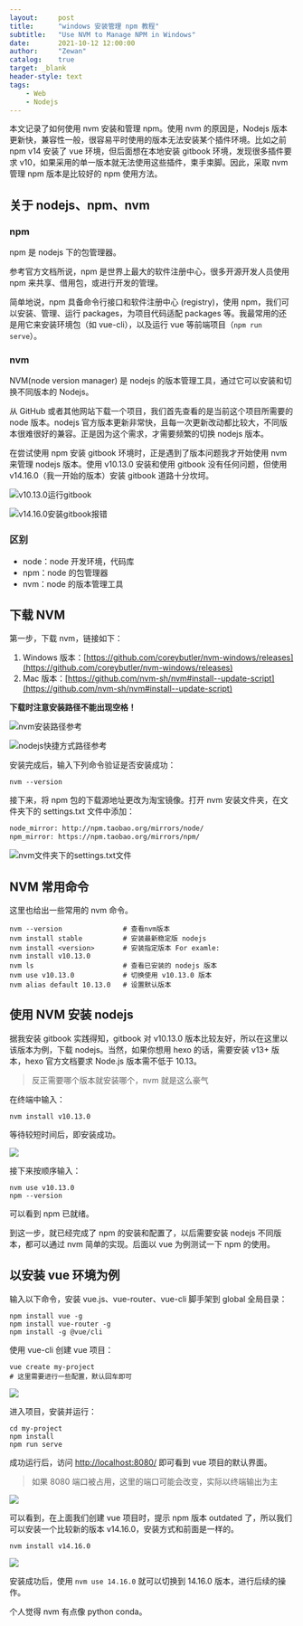 ```yaml
---
layout:     post
title:      "windows 安装管理 npm 教程"
subtitle:   "Use NVM to Manage NPM in Windows"
date:       2021-10-12 12:00:00
author:     "Zewan"
catalog:    true
target: _blank
header-style: text
tags:
    - Web
    - Nodejs
---
```


本文记录了如何使用 nvm 安装和管理 npm。使用 nvm 的原因是，Nodejs 版本更新快，兼容性一般，很容易平时使用的版本无法安装某个插件环境。比如之前 npm v14 安装了 vue 环境，但后面想在本地安装 gitbook 环境，发现很多插件要求 v10，如果采用的单一版本就无法使用这些插件，束手束脚。因此，采取 nvm 管理 npm 版本是比较好的 npm 使用方法。

## 关于 nodejs、npm、nvm

### npm

npm 是 nodejs 下的包管理器。

参考官方文档所说，npm 是世界上最大的软件注册中心，很多开源开发人员使用 npm 来共享、借用包，或进行开发的管理。

简单地说，npm 具备命令行接口和软件注册中心 (registry)，使用 npm，我们可以安装、管理、运行 packages，为项目代码适配 packages 等。我最常用的还是用它来安装环境包（如 vue-cli），以及运行 vue 等前端项目（`npm run serve`）。

### nvm

NVM(node version manager) 是 nodejs 的版本管理工具，通过它可以安装和切换不同版本的 Nodejs。

从 GitHub 或者其他网站下载一个项目，我们首先查看的是当前这个项目所需要的 node 版本。nodejs 官方版本更新非常快，且每一次更新改动都比较大，不同版本很难很好的兼容。正是因为这个需求，才需要频繁的切换 nodejs 版本。

在尝试使用 npm 安装 gitbook 环境时，正是遇到了版本问题我才开始使用 nvm 来管理 nodejs 版本。使用 v10.13.0 安装和使用 gitbook 没有任何问题，但使用 v14.16.0（我一开始的版本）安装 gitbook 道路十分坎坷。

![v10.13.0运行gitbook](/img/in-post/post-nvm/gitbook-example.png)

![v14.16.0安装gitbook报错](/img/in-post/post-nvm/gitbook-failure.png)

### 区别

- node：node 开发环境，代码库
- npm：node 的包管理器
- nvm：node 的版本管理工具

## 下载 NVM

第一步，下载 nvm，链接如下：

1. Windows 版本：[https://github.com/coreybutler/nvm-windows/releases](https://github.com/coreybutler/nvm-windows/releases)
2. Mac 版本：[https://github.com/nvm-sh/nvm#install--update-script](https://github.com/nvm-sh/nvm#install--update-script)

**下载时注意安装路径不能出现空格！**

![nvm安装路径参考](/img/in-post/post-nvm/nvm-address.png)

![nodejs快捷方式路径参考](/img/in-post/post-nvm/node-address.png)

安装完成后，输入下列命令验证是否安装成功：

```shell
nvm --version
```

接下来，将 npm 包的下载源地址更改为淘宝镜像。打开 nvm 安装文件夹，在文件夹下的 settings.txt 文件中添加：

```txt
node_mirror: http://npm.taobao.org/mirrors/node/
npm_mirror: https://npm.taobao.org/mirrors/npm/
```

![nvm文件夹下的settings.txt文件](/img/in-post/post-nvm/nvm-settings.png)

## NVM 常用命令

这里也给出一些常用的 nvm 命令。

```shell
nvm --version               # 查看nvm版本
nvm install stable          # 安装最新稳定版 nodejs
nvm install <version>       # 安装指定版本 For examle:
nvm install v10.13.0
nvm ls                      # 查看已安装的 nodejs 版本
nvm use v10.13.0            # 切换使用 v10.13.0 版本
nvm alias default 10.13.0   # 设置默认版本
```

## 使用 NVM 安装 nodejs

据我安装 gitbook 实践得知，gitbook 对 v10.13.0 版本比较友好，所以在这里以该版本为例，下载 nodejs。当然，如果你想用 hexo 的话，需要安装 v13+ 版本，hexo 官方文档要求 Node.js 版本需不低于 10.13。

> 反正需要哪个版本就安装哪个，nvm 就是这么豪气

在终端中输入：

```shell
nvm install v10.13.0
```

等待较短时间后，即安装成功。

![](/img/in-post/post-nvm/nvm-install-v10.13.0.png)

接下来按顺序输入：

```shell
nvm use v10.13.0
npm --version
```

可以看到 npm 已就绪。

到这一步，就已经完成了 npm 的安装和配置了，以后需要安装 nodejs 不同版本，都可以通过 nvm 简单的实现。后面以 vue 为例测试一下 npm 的使用。

## 以安装 vue 环境为例

输入以下命令，安装 vue.js、vue-router、vue-cli 脚手架到 global 全局目录：

```shell
npm install vue -g
npm install vue-router -g
npm install -g @vue/cli
```

使用 vue-cli 创建 vue 项目：

```shell
vue create my-project
# 这里需要进行一些配置，默认回车即可
```

![](/img/in-post/post-nvm/vue-create.png)

进入项目，安装并运行：

```shell
cd my-project
npm install
npm run serve
```

成功运行后，访问 [http://localhost:8080/](http://localhost:8080/) 即可看到 vue 项目的默认界面。

> 如果 8080 端口被占用，这里的端口可能会改变，实际以终端输出为主

![](/img/in-post/post-nvm/vue-init-page.png)

可以看到，在上面我们创建 vue 项目时，提示 npm 版本 outdated 了，所以我们可以安装一个比较新的版本 v14.16.0，安装方式和前面是一样的。

```shell
nvm install v14.16.0
```

![](/img/in-post/post-nvm/nvm-install-v14.16.0.png)

安装成功后，使用 `nvm use 14.16.0` 就可以切换到 14.16.0 版本，进行后续的操作。

个人觉得 nvm 有点像 python conda。